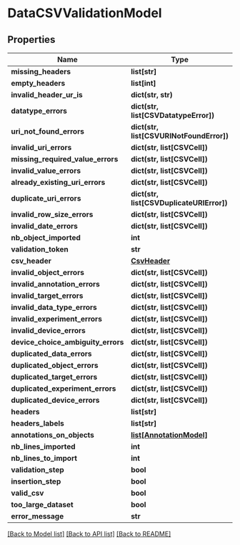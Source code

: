 # DataCSVValidationModel

## Properties
Name | Type | Description | Notes
------------ | ------------- | ------------- | -------------
**missing_headers** | **list[str]** |  | [optional] 
**empty_headers** | **list[int]** |  | [optional] 
**invalid_header_ur_is** | **dict(str, str)** |  | [optional] 
**datatype_errors** | **dict(str, list[CSVDatatypeError])** |  | [optional] 
**uri_not_found_errors** | **dict(str, list[CSVURINotFoundError])** |  | [optional] 
**invalid_uri_errors** | **dict(str, list[CSVCell])** |  | [optional] 
**missing_required_value_errors** | **dict(str, list[CSVCell])** |  | [optional] 
**invalid_value_errors** | **dict(str, list[CSVCell])** |  | [optional] 
**already_existing_uri_errors** | **dict(str, list[CSVCell])** |  | [optional] 
**duplicate_uri_errors** | **dict(str, list[CSVDuplicateURIError])** |  | [optional] 
**invalid_row_size_errors** | **dict(str, list[CSVCell])** |  | [optional] 
**invalid_date_errors** | **dict(str, list[CSVCell])** |  | [optional] 
**nb_object_imported** | **int** |  | [optional] 
**validation_token** | **str** |  | [optional] 
**csv_header** | [**CsvHeader**](CsvHeader.md) |  | [optional] 
**invalid_object_errors** | **dict(str, list[CSVCell])** |  | [optional] 
**invalid_annotation_errors** | **dict(str, list[CSVCell])** |  | [optional] 
**invalid_target_errors** | **dict(str, list[CSVCell])** |  | [optional] 
**invalid_data_type_errors** | **dict(str, list[CSVCell])** |  | [optional] 
**invalid_experiment_errors** | **dict(str, list[CSVCell])** |  | [optional] 
**invalid_device_errors** | **dict(str, list[CSVCell])** |  | [optional] 
**device_choice_ambiguity_errors** | **dict(str, list[CSVCell])** |  | [optional] 
**duplicated_data_errors** | **dict(str, list[CSVCell])** |  | [optional] 
**duplicated_object_errors** | **dict(str, list[CSVCell])** |  | [optional] 
**duplicated_target_errors** | **dict(str, list[CSVCell])** |  | [optional] 
**duplicated_experiment_errors** | **dict(str, list[CSVCell])** |  | [optional] 
**duplicated_device_errors** | **dict(str, list[CSVCell])** |  | [optional] 
**headers** | **list[str]** |  | [optional] 
**headers_labels** | **list[str]** |  | [optional] 
**annotations_on_objects** | [**list[AnnotationModel]**](AnnotationModel.md) |  | [optional] 
**nb_lines_imported** | **int** |  | [optional] 
**nb_lines_to_import** | **int** |  | [optional] 
**validation_step** | **bool** |  | [optional] 
**insertion_step** | **bool** |  | [optional] 
**valid_csv** | **bool** |  | [optional] 
**too_large_dataset** | **bool** |  | [optional] 
**error_message** | **str** |  | [optional] 

[[Back to Model list]](../README.md#documentation-for-models) [[Back to API list]](../README.md#documentation-for-api-endpoints) [[Back to README]](../README.md)


